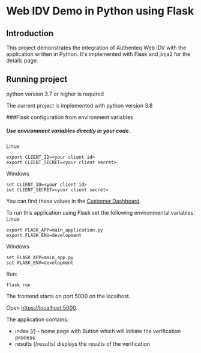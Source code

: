 
# Web IDV Demo in Python using Flask

## Introduction

This project demonstrates the integration of Authenteq Web IDV with the application written in Python.
It's implemented with Flask and jinja2 for the details page. 


## Running project
python version 3.7 or higher is required


The current project is implemented with python version 3.8

###Flask configuration from environment variables
##### Use environment variables directly in your code.

Linux
```
export CLIENT_ID=<your client id>
export CLIENT_SECRET=<your client secret>
```
Windows
```
set CLIENT_ID=<your client id>
set CLIENT_SECRET=<your client secret>
```

You can find these values in the [Customer Dashboard](https://customer-dashboard.app.authenteq.com/customer/api-keys).

To run this application using Flask set the following environmental variables:
Linux
```
export FLASK_APP=main_application.py 
export FLASK_ENV=development
```

Windows
```
set FLASK_APP=main_app.py 
set FLASK_ENV=development
```

Run:
```
flask run
```


The frontend starts on port 5000 on the localhost.

Open [https://localhost:5000](https://localhost:5000).

The application contains:
* index  (/) - home page with Button which will initiate the verification process
* results (/results) displays the results of the verification



